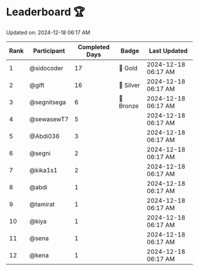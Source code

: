 # Leaderboard 🏆

Updated on: 2024-12-18 06:17 AM

| Rank | Participant       | Completed Days | Badge      | Last Updated         |
|------|-------------------|----------------|------------|----------------------|
| 1    | @sidocoder        | 17             | 🏅 Gold     | 2024-12-18 06:17 AM |
| 2    | @gift             | 16             | 🥈 Silver   | 2024-12-18 06:17 AM |
| 3    | @segnitsega       | 6              | 🥉 Bronze   | 2024-12-18 06:17 AM |
| 4    | @sewasewT7        | 5              |            | 2024-12-18 06:17 AM |
| 5    | @Abdi036          | 3              |            | 2024-12-18 06:17 AM |
| 6    | @segni            | 2              |            | 2024-12-18 06:17 AM |
| 7    | @kika1s1          | 2              |            | 2024-12-18 06:17 AM |
| 8    | @abdi             | 1              |            | 2024-12-18 06:17 AM |
| 9    | @tamirat          | 1              |            | 2024-12-18 06:17 AM |
| 10   | @kiya             | 1              |            | 2024-12-18 06:17 AM |
| 11   | @sena             | 1              |            | 2024-12-18 06:17 AM |
| 12   | @kena             | 1              |            | 2024-12-18 06:17 AM |
